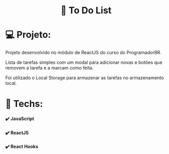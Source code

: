 <h1 align="center">📝 To Do List</h1>
<h1>💻 Projeto: </h1>
<p>Projeto desenvolvido no módulo de ReactJS do curso do ProgramadorBR.</p>
<p>Lista de tarefas simples com um modal para adicionar novas e botões que 
   removem a tarefa e a marcam como feita.
</p>
<p>Foi utilizado o Local Storage para armazenar as tarefas no armazenamento local.</p>
<h1>🚀 Techs:</h1>
<h4> ✔️ JavaScript</h4>
<h4> ✔️ ReactJS</h4>
<h4> ✔️ React Hooks</h4>
